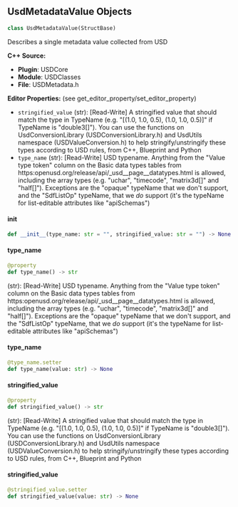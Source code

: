 ## UsdMetadataValue Objects

```python
class UsdMetadataValue(StructBase)
```

Describes a single metadata value collected from USD

**C++ Source:**

- **Plugin**: USDCore
- **Module**: USDClasses
- **File**: USDMetadata.h

**Editor Properties:** (see get_editor_property/set_editor_property)

- ``stringified_value`` (str):  [Read-Write] A stringified value that should match the type in TypeName (e.g. "[(1.0, 1.0, 0.5), (1.0, 1.0, 0.5)]" if
  TypeName is "double3[]").
  You can use the functions on UsdConversionLibrary (USDConversionLibrary.h) and UsdUtils namespace
  (USDValueConversion.h) to help stringify/unstringify these types according to USD rules, from C++,
  Blueprint and Python
- ``type_name`` (str):  [Read-Write] USD typename. Anything from the "Value type token" column on the Basic data types tables from
  https:openusd.org/release/api/_usd__page__datatypes.html is allowed, including
  the array types (e.g. "uchar", "timecode", "matrix3d[]" and "half[]").
  Exceptions are the "opaque" typeName that we don't support, and the "SdfListOp<Token>" typeName,
  that we *do* support (it's the typeName for list-editable attributes like "apiSchemas")

<a id="unreal.UsdMetadataValue.__init__"></a>

#### __init__

```python
def __init__(type_name: str = "", stringified_value: str = "") -> None
```

<a id="unreal.UsdMetadataValue.type_name"></a>

#### type_name

```python
@property
def type_name() -> str
```

(str):  [Read-Write] USD typename. Anything from the "Value type token" column on the Basic data types tables from
https:openusd.org/release/api/_usd__page__datatypes.html is allowed, including
the array types (e.g. "uchar", "timecode", "matrix3d[]" and "half[]").
Exceptions are the "opaque" typeName that we don't support, and the "SdfListOp<Token>" typeName,
that we *do* support (it's the typeName for list-editable attributes like "apiSchemas")

<a id="unreal.UsdMetadataValue.type_name"></a>

#### type_name

```python
@type_name.setter
def type_name(value: str) -> None
```

<a id="unreal.UsdMetadataValue.stringified_value"></a>

#### stringified_value

```python
@property
def stringified_value() -> str
```

(str):  [Read-Write] A stringified value that should match the type in TypeName (e.g. "[(1.0, 1.0, 0.5), (1.0, 1.0, 0.5)]" if
TypeName is "double3[]").
You can use the functions on UsdConversionLibrary (USDConversionLibrary.h) and UsdUtils namespace
(USDValueConversion.h) to help stringify/unstringify these types according to USD rules, from C++,
Blueprint and Python

<a id="unreal.UsdMetadataValue.stringified_value"></a>

#### stringified_value

```python
@stringified_value.setter
def stringified_value(value: str) -> None
```

<a id="unreal.UsdPrimMetadata"></a>